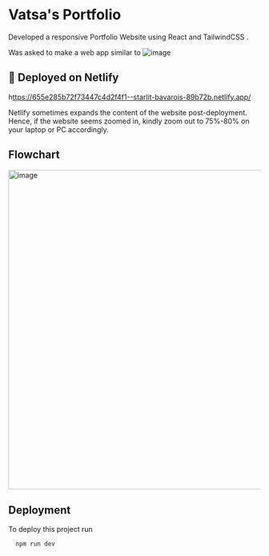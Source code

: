 
# Vatsa's Portfolio

Developed a responsive Portfolio Website using React and TailwindCSS . 

Was asked to make a web app similar to
![image](https://github.com/darkelf2402/my-port/assets/93836889/0734e5e7-637a-4314-845d-205b24830258)


## 🔗 Deployed on Netlify

h[ttps://655e285b72f73447c4d2f4f1--starlit-bavarois-89b72b.netlify.app/](https://656cc20c68c8cf2c1c980198--jocular-sorbet-b14adb.netlify.app/)


Netlify sometimes expands the content of the website post-deployment. Hence, if the website seems zoomed in, kindly zoom out to 75%-80% on your laptop or PC accordingly.

## Flowchart
<img width="638" alt="image" src="https://github.com/darkelf2402/my-port/assets/93836889/0c7778f9-eaf6-476f-908a-a5e0dc46c9b5">

## Deployment

To deploy this project run

```bash
  npm run dev
```





